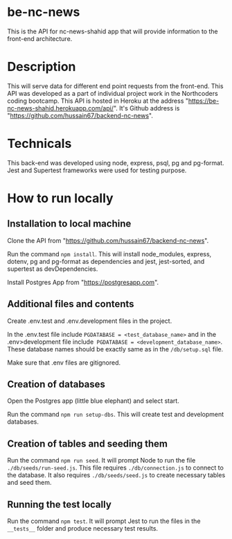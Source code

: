 # be-nc-news

This is the API for nc-news-shahid app that will provide information to the front-end architecture.

# Description

This will serve data for different end point requests from the front-end. This API was developed as a part of individual project work in the Northcoders coding bootcamp. This API is hosted in Heroku at the address "https://be-nc-news-shahid.herokuapp.com/api/". It's Github address is "https://github.com/hussain67/backend-nc-news".

# Technicals

This back-end was developed using node, express, psql, pg and pg-format. Jest and Supertest frameworks were used for testing purpose.

# How to run locally

## Installation to local machine

Clone the API from "https://github.com/hussain67/backend-nc-news".

Run the command `npm install`. This will install node_modules, express, dotenv, pg and pg-format as dependencies and jest, jest-sorted, and supertest as devDependencies.

Install Postgres App from "https://postgresapp.com".

## Additional files and contents

Create .env.test and .env.development files in the project.

In the .env.test file include `PGDATABASE = <test_database_name>` and in the .env>development file include` PGDATABASE = <development_database_name>`. These database names should be exactly same as in the `/db/setup.sql` file.

Make sure that .env files are gitignored.

## Creation of databases

Open the Postgres app (little blue elephant) and select start.

Run the command `npm run setup-dbs`. This will create test and development databases.

## Creation of tables and seeding them

Run the command `npm run seed`. It will prompt Node to run the file `./db/seeds/run-seed.js`. This file requires `./db/connection.js` to connect to the database. It also requires `./db/seeds/seed.js` to create necessary tables and seed them.

## Running the test locally

Run the command `npm test`. It will prompt Jest to run the files in the `__tests__` folder and produce necessary test results.
